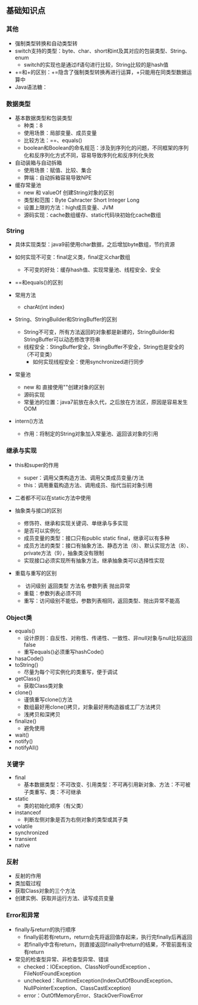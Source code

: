 ## 基础知识点

### 其他

- 强制类型转换和自动类型转
- switch支持的类型：byte、char、short和int及其对应的包装类型、String、enum
  - switch的实现也是通过if语句进行比较，String比较的是hash值
- +=和+的区别：+=隐含了强制类型转换再进行运算，+只能用在同类型数据运算中
- Java语法糖：

### 数据类型

- 基本数据类型和包装类型
  - 种类：8
  - 使用场景：局部变量、成员变量
  - 比较方法：==、equals()
  - boolean和Boolean的命名规范：涉及到序列化的问题，不同框架的序列化和反序列化方式不同，容易导致序列化和反序列化失败
- 自动装箱与自动拆箱
  - 使用场景：赋值、比较、集合
  - 弊端：自动拆箱容易导致NPE
- 缓存常量池
  - new 和 valueOf 创建String对象的区别
  - 类型和范围：Byte Cahracter Short Integer Long
  - 设置上限的方法：high成员变量、JVM
  - 源码实现：cache数组缓存、static代码块初始化cache数组

### String

- 具体实现类型：java9前使用char数据，之后增加byte数组，节约资源

- 如何实现不可变：final定义类，final定义char数组
  - 不可变的好处：缓存hash值、实现常量池、线程安全、安全
- ==和equals()的区别
- 常用方法
  - charAt(int index)
- String、StringBuilder和StringBuffer的区别
  - String不可变，所有方法返回的对象都是新建的，StringBuilder和StringBuffer可以动态修改字符串
  - 线程安全：StingBuffer安全，StringBuffer不安全，String也是安全的（不可变类）
    - 如何实现线程安全：使用synchronized进行同步
- 常量池
  - new 和 直接使用""创建对象的区别
  - 源码实现
  - 常量池的位置：java7前放在永久代，之后放在方法区，原因是容易发生OOM

- intern()方法
  - 作用：将制定的String对象加入常量池、返回该对象的引用

### 继承与实现

- this和super的作用
  - super：调用父类构造方法、调用父类成员变量/方法
  - this：调用重载构造方法、调用成员、指代当前对象引用
- 二者都不可以在static方法中使用
  
- 抽象类与接口的区别
  - 修饰符、继承和实现关键词、单继承与多实现
  - 是否可以实例化
  - 成员变量的类型：接口只有public static final，继承可以有多种
  - 成员方法的类型：接口有抽象方法、静态方法（8）、默认实现方法（8）、private方法（9），抽象类没有限制
  - 实现接口必须实现所有抽象方法，继承抽象类可以选择性实现

- 重载与重写的区别
  - ​			访问级别 返回类型 方法名 参数列表 抛出异常
  - 重载：参数列表必须不同
  - 重写：访问级别不能低，参数列表相同，返回类型、抛出异常不能高

### Object类

- equals()
  - 设计原则：自反性、对称性、传递性、一致性、非null对象与null比较返回false
  - 重写equals()必须重写hashCode()
- hasaCode()
- toString()
  - 尽量为每个可实例化的类重写，便于调试
- getClass()
  - 获取Class类对象
- clone()
  - 谨慎重写clone()方法
  - 数组最好用clone()拷贝，对象最好用构造器或工厂方法拷贝
  - 浅拷贝和深拷贝
- finalize()
  - 避免使用
- wait()
- notify()
- notifyAll()

### 关键字

- final
  - 基本数据类型：不可改变、引用类型：不可再引用新对象、方法：不可被子类重写、类：不可继承
- static
  - 类的初始化顺序（有父类）
- instanceof 
  - 判断左侧对象是否为右侧对象的类型或其子类
- volatile
- synchronized
- transient
- native

### 反射

- 反射的作用
- 类加载过程
- 获取Class对象的三个方法
- 创建实例、获取并运行方法、读写成员变量

### Error和异常

- finally与return的执行顺序
  - finally前若有return，return会先将返回值存起来，执行完finally后再返回
  - 若finally中含有return，则直接返回finally中return的结果，不管前面有没有return
- 常见的检查型异常、非检查型异常、错误
  - checked：IOException、ClassNotFoundException 、FileNotFoundException 
  - unchecked：RuntimeException(IndexOutOfBoundException、NullPointerException、ClassCastException)
  - error：OutOfMemoryError、StackOverFlowError

